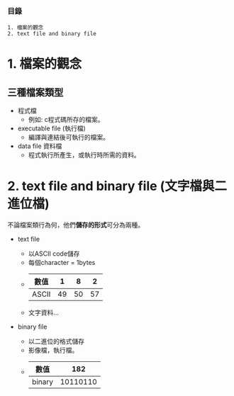 ### 目錄
```
1. 檔案的觀念
2. text file and binary file
```

# 1. 檔案的觀念
## 三種檔案類型
- 程式檔
  - 例如: c程式碼所存的檔案。
- executable file (執行檔)
  - 編譯與連結後可執行的檔案。
- data file 資料檔
  - 程式執行所產生，或執行時所需的資料。

# 2. text file and binary file (文字檔與二進位檔)
不論檔案類行為何，他們**儲存的形式**可分為兩種。
- text file
  - 以ASCII code儲存
  - 每個character = 1bytes
  - |數值|1|8|2|
    |-----|--|--|--|
    |ASCII|49|50|57|
  - 文字資料...

- binary file
  - 以二進位的格式儲存
  - 影像檔，執行檔。
  - |數值|182|
    |----|--|
    |binary|10110110|
